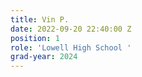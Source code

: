 ```yaml
---
title: Vin P.
date: 2022-09-20 22:40:00 Z
position: 1
role: 'Lowell High School '
grad-year: 2024
---
```


